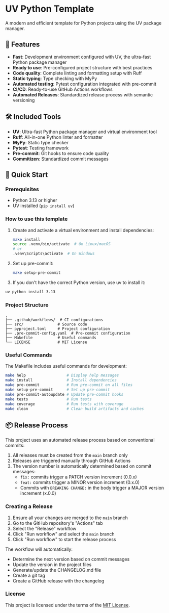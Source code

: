 # UV Python Template

A modern and efficient template for Python projects using the UV package manager.

## 🚀 Features

- **Fast**: Development environment configured with UV, the ultra-fast Python package manager
- **Ready to use**: Pre-configured project structure with best practices
- **Code quality**: Complete linting and formatting setup with Ruff
- **Static typing**: Type checking with MyPy
- **Automated testing**: Pytest configuration integrated with pre-commit
- **CI/CD**: Ready-to-use GitHub Actions workflows
- **Automated Releases**: Standardized release process with semantic versioning

## 🛠️ Included Tools

- **UV**: Ultra-fast Python package manager and virtual environment tool
- **Ruff**: All-in-one Python linter and formatter
- **MyPy**: Static type checker
- **Pytest**: Testing framework
- **Pre-commit**: Git hooks to ensure code quality
- **Commitizen**: Standardized commit messages

## 🔧 Quick Start

### Prerequisites

- Python 3.13 or higher
- UV installed (`pip install uv`)

### How to use this template

1. Create and activate a virtual environment and install dependencies:
   ```bash
   make install
   source .venv/bin/activate  # On Linux/macOS
   # or
   .venv\Scripts\activate  # On Windows
   ```

2. Set up pre-commit:
   ```bash
   make setup-pre-commit
   ```

3. If you don't have the correct Python version, use uv to install it:
```bash
uv python install 3.13
```

### Project Structure

```
.
├── .github/workflows/  # CI configurations
├── src/               # Source code
├── pyproject.toml     # Project configuration
├── .pre-commit-config.yaml  # Pre-commit configuration
├── Makefile           # Useful commands
└── LICENSE            # MIT License
```

### Useful Commands

The Makefile includes useful commands for development:

```bash
make help                  # Display help messages
make install               # Install dependencies
make pre-commit            # Run pre-commit on all files
make setup-pre-commit      # Set up pre-commit
make pre-commit-autoupdate # Update pre-commit hooks
make tests                 # Run tests
make coverage              # Run tests with coverage
make clean                 # Clean build artifacts and caches
```

## 📦 Release Process

This project uses an automated release process based on conventional commits:

1. All releases must be created from the `main` branch only
2. Releases are triggered manually through GitHub Actions
3. The version number is automatically determined based on commit messages:
   - `fix:` commits trigger a PATCH version increment (0.0.x)
   - `feat:` commits trigger a MINOR version increment (0.x.0)
   - Commits with `BREAKING CHANGE:` in the body trigger a MAJOR version increment (x.0.0)

### Creating a Release

1. Ensure all your changes are merged to the `main` branch
2. Go to the GitHub repository's "Actions" tab
3. Select the "Release" workflow
4. Click "Run workflow" and select the `main` branch
5. Click "Run workflow" to start the release process

The workflow will automatically:
- Determine the next version based on commit messages
- Update the version in the project files
- Generate/update the CHANGELOG.md file
- Create a git tag
- Create a GitHub release with the changelog

### License

This project is licensed under the terms of the [MIT License](LICENSE).
